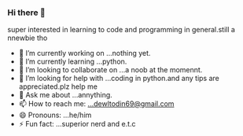 ### Hi there 👋

<!--
**helpMeSenpai001/helpMeSenpai001** is a ✨ _special_ ✨ repository because its `README.md` (this file) appears on your GitHub profile.

Here are some ideas to get you started:
-->super interested in learning to code and programming in general.still a nnewbie tho
- 🔭 I’m currently working on ...nothing yet.
- 🌱 I’m currently learning ...python.
- 👯 I’m looking to collaborate on ...a noob at the momennt.
- 🤔 I’m looking for help with ...coding in python.and any tips are appreciated.plz help me
- 💬 Ask me about ...annything.
- 📫 How to reach me: ...dewltodin69@gmail.com 
- 😄 Pronouns: ...he/him
- ⚡ Fun fact: ...superior nerd and e.t.c 
